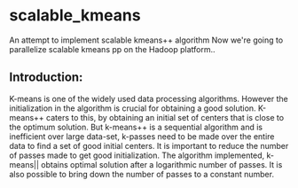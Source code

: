 # scalable_kmeans
An attempt to implement scalable kmeans++ algorithm
Now we're going to parallelize scalable kmeans pp on the Hadoop platform..

## Introduction:

K-means is one of the widely used data processing algorithms. However the initialization in the algorithm is crucial for obtaining a good solution. K-means++ caters to this, by obtaining an initial set of centers that is close to the optimum solution. But k-means++ is a sequential algorithm and is inefficient over large data-set, k-passes need to be made over the entire data to find a set of good initial centers. It is important to reduce the number of passes made to get good initialization. The algorithm implemented, k-means|| obtains optimal solution after a logarithmic number of passes. It is also possible to bring down the number of passes to a constant number.

